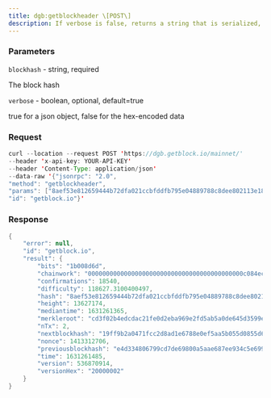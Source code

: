 ```yaml
---
title: dgb:getblockheader \[POST\]
description: If verbose is false, returns a string that is serialized, hex-encodeddata for blockheader hash.If verbose is true, returns an Object with information about blockheaderhash.
---
```


### Parameters


`blockhash` - string, required

The block hash

`verbose` - boolean, optional, default=true

true for a json object, false for the hex-encoded data

### Request

``` java
curl --location --request POST 'https://dgb.getblock.io/mainnet/' 
--header 'x-api-key: YOUR-API-KEY' 
--header 'Content-Type: application/json' 
--data-raw '{"jsonrpc": "2.0",
"method": "getblockheader",
"params": ["8aef53e812659444b72dfa021ccbfddfb795e04889788c8dee802113e186acf3", true],
"id": "getblock.io"}'
```

###  Response

``` java
{
    "error": null,
    "id": "getblock.io",
    "result": {
        "bits": "1b008d6d",
        "chainwork": "0000000000000000000000000000000000000000000c084ec5a1d70eff223bcc",
        "confirmations": 18540,
        "difficulty": 118627.3100400497,
        "hash": "8aef53e812659444b72dfa021ccbfddfb795e04889788c8dee802113e186acf3",
        "height": 13627174,
        "mediantime": 1631261365,
        "merkleroot": "cd3f02b4edcdac21fe0d2eba969e2fd5ab5a0de645d3599e9ea83467c005fa74",
        "nTx": 2,
        "nextblockhash": "19ff9b2a0471fcc2d8ad1e6788e0ef5aa5b055d0855d6a2e12accf0de8cc8d20",
        "nonce": 1413312706,
        "previousblockhash": "e4d334806799cd7de69800a5aae687ee934c5e6992269209f39d5440cb54b751",
        "time": 1631261485,
        "version": 536870914,
        "versionHex": "20000002"
    }
}
```

